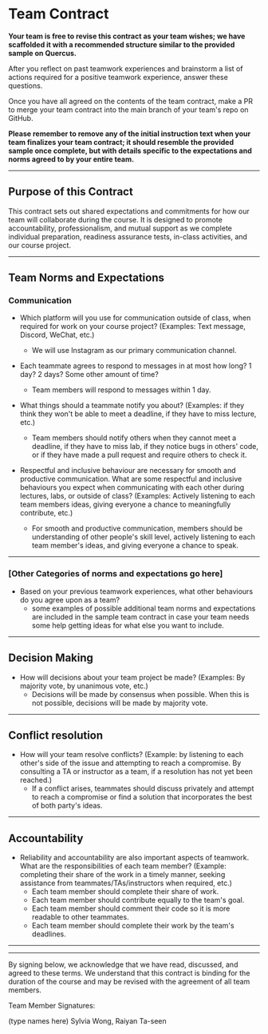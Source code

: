 # Team Contract

**Your team is free to revise this contract as your team wishes; we have scaffolded it with a recommended structure similar to the provided sample on Quercus.**

After you reflect on past teamwork experiences and brainstorm a list of actions required for a positive teamwork experience, answer these questions. 

Once you have all agreed on the contents of the team contract, make a PR to merge your team contract into the main branch of your team's repo on GitHub.

**Please remember to remove any of the initial instruction text when your team finalizes your team contract; it should resemble the provided sample once complete, but with details specific to the expectations and norms agreed to by your entire team.**

---
## Purpose of this Contract

This contract sets out shared expectations and commitments for how our team will collaborate during the course. It is designed to promote accountability, professionalism, and mutual support as we complete individual preparation, readiness assurance tests, in-class activities, and our course project.

---
## Team Norms and Expectations

### Communication

* Which platform will you use for communication outside of class, when required for work on your course project? (Examples: Text message, Discord, WeChat, etc.)
  * We will use Instagram as our primary communication channel.

* Each teammate agrees to respond to messages in at most how long? 1 day? 2 days? Some other amount of time? 
  * Team members will respond to messages within 1 day.

* What things should a teammate notify you about? (Examples: if they think they won't be able to meet a deadline, if they have to miss lecture, etc.)
  * Team members should notify others when they cannot meet a deadline, if they have to miss lab, if they notice bugs in others' code, or if they have made a pull request and require others to check it.

* Respectful and inclusive behaviour are necessary for smooth and productive communication. What are some respectful and inclusive behaviours you expect when communicating with each other during lectures, labs, or outside of class? (Examples: Actively listening to each team members ideas, giving everyone a chance to meaningfully contribute, etc.)
  * For smooth and productive communication, members should be understanding of other people's skill level, actively listening to each team member's ideas, and giving everyone a chance to speak.

---

### [Other Categories of norms and expectations go here]

* Based on your previous teamwork experiences, what other behaviours do you agree upon as a team?
    - some examples of possible additional team norms and expectations are included in the sample team contract in case your team needs some help getting ideas for what else you want to include.

---

## Decision Making

* How will decisions about your team project be made? (Examples: By majority vote, by unanimous vote, etc.)
  * Decisions will be made by consensus when possible. When this is not possible, decisions will be made by majority vote. 

---
## Conflict resolution

* How will your team resolve conflicts? (Example: by listening to each other's side of the issue and attempting to reach a compromise. By consulting a TA or instructor as a team, if a resolution has not yet been reached.)
  * If a conflict arises, teammates should discuss privately and attempt to reach a compromise or find a solution that incorporates the best of both party's ideas.

---

## Accountability

* Reliability and accountability are also important aspects of teamwork. What are the responsibilities of each team member? (Example: completing their share of the work in a timely manner, seeking assistance from teammates/TAs/instructors when required, etc.)
  * Each team member should complete their share of work.
  * Each team member should contribute equally to the team's goal.
  * Each team member should comment their code so it is more readable to other teammates.
  * Each team member should complete their work by the team's deadlines.

---

---

By signing below, we acknowledge that we have read, discussed, and agreed to these terms. We understand that this contract is binding for the duration of the course and may be revised with the agreement of all team members.

Team Member Signatures:

(type names here)
Sylvia Wong, Raiyan Ta-seen
